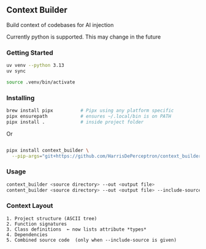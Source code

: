 ## Context Builder
Build context of codebases for AI injection

Currently python is supported. This may change in the future 


### Getting Started

```bash
uv venv --python 3.13 
uv sync

source .venv/bin/activate

```

### Installing 

```bash
brew install pipx          # Pipx using any platform specific
pipx ensurepath            # ensures ~/.local/bin is on PATH
pipx install .             # inside project folder
```

Or
```bash

pipx install context_builder \
  --pip-args="git+https://github.com/HarrisDePerceptron/context_builder.git"

```

### Usage

```bash
context_builder <source directory> --out <output file>
content_builder <source directory> --out <output file> --include-source

```
### Context Layout 
```
1. Project structure (ASCII tree)
2. Function signatures
3. Class definitions  ← now lists attribute *types*
4. Dependencies
5. Combined source code  (only when --include-source is given)
```

